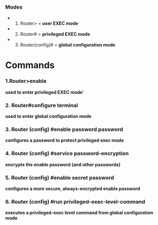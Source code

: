 ### Modes 
- 1. Router> = **user EXEC mode**
- 2. Router# = **privileged EXEC mode**
- 3. Router(config)# = **global configuration mode**

# Commands

### 1.Router>enable
**used to enter privileged EXEC mode**'

### 2. Router#configure terminal
**used to enter global configuration mode**

### 3. Router (config) #enable password password
**configures a password to protect privileged exec mode**

### 4. Router (config) #service password-encryption
**encrypts the enable password (and other passwords)**

### 5. Router (config) #enable secret password
**configures a more secure, always-encrypted enable password**

### 6. Router (config) #run privileged-exec-level-command
**executes a privileged-exec level command from global configuration mode**

